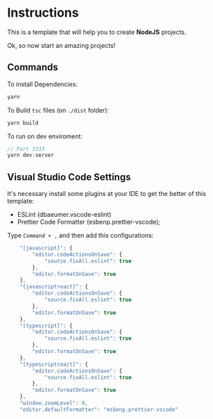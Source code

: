 # Instructions

This is a template that will help you to create **NodeJS** projects.

Ok, so now start an amazing projects!

## Commands

To install Dependencies:

```javascript
yarn
```

To Build `tsc` files (on `./dist` folder):

```javascript
yarn build
```

To run on dev enviroment:

```javascript
// Port 3333
yarn dev:server
```

## Visual Studio Code Settings

It's necessary install some plugins at your IDE to get the better of this template:

-   ESLint (dbaeumer.vscode-eslint)
-   Prettier Code Formatter (esbenp.prettier-vscode);

Type `Command + ,` and then add this configurations:

```javascript
    "[javascript]": {
        "editor.codeActionsOnSave": {
            "source.fixAll.eslint": true
        },
        "editor.formatOnSave": true
    },
    "[javascriptreact]": {
        "editor.codeActionsOnSave": {
            "source.fixAll.eslint": true
        },
        "editor.formatOnSave": true
    },
    "[typescript]": {
        "editor.codeActionsOnSave": {
            "source.fixAll.eslint": true
        },
        "editor.formatOnSave": true
    },
    "[typescriptreact]": {
        "editor.codeActionsOnSave": {
            "source.fixAll.eslint": true
        },
        "editor.formatOnSave": true
    },
    "window.zoomLevel": 0,
    "editor.defaultFormatter": "esbenp.prettier-vscode"
```
